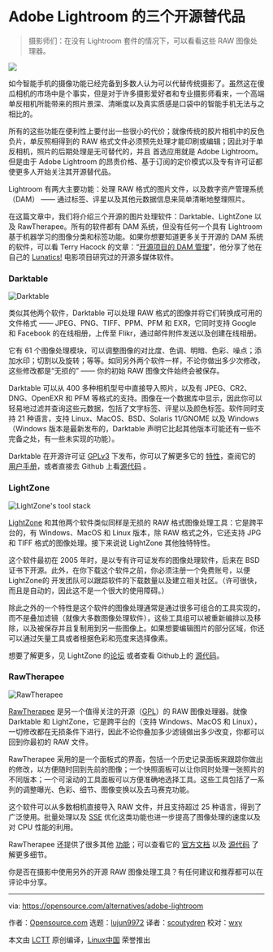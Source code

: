 Adobe Lightroom 的三个开源替代品
=======

> 摄影师们：在没有 Lightroom 套件的情况下，可以看看这些 RAW 图像处理器。

![](https://opensource.com/sites/default/files/styles/image-full-size/public/lead-images/camera-photography-film.jpg?itok=oe2ixyu6)

如今智能手机的摄像功能已经完备到多数人认为可以代替传统摄影了。虽然这在傻瓜相机的市场中是个事实，但是对于许多摄影爱好者和专业摄影师看来，一个高端单反相机所能带来的照片景深、清晰度以及真实质感是口袋中的智能手机无法与之相比的。

所有的这些功能在便利性上要付出一些很小的代价；就像传统的胶片相机中的反色负片，单反照相得到的 RAW 格式文件必须预先处理才能印刷或编辑；因此对于单反相机，照片的后期处理是无可替代的，并且 首选应用就是 Adobe Lightroom。但是由于 Adobe Lightroom 的昂贵价格、基于订阅的定价模式以及专有许可证都使更多人开始关注其开源替代品。

Lightroom 有两大主要功能：处理 RAW 格式的图片文件，以及数字资产管理系统（DAM） —— 通过标签、评星以及其他元数据信息来简单清晰地整理照片。

在这篇文章中，我们将介绍三个开源的图片处理软件：Darktable、LightZone 以及 RawTherapee。所有的软件都有 DAM 系统，但没有任何一个具有 Lightroom 基于机器学习的图像分类和标签功能。如果你想要知道更多关于开源的 DAM 系统的软件，可以看 Terry Hacock 的文章：“[开源项目的 DAM 管理][2]”，他分享了他在自己的 [Lunatics!][3] 电影项目研究过的开源多媒体软件。

### Darktable

![Darktable][4]

类似其他两个软件，Darktable 可以处理 RAW 格式的图像并将它们转换成可用的文件格式 —— JPEG、PNG、TIFF、PPM、PFM 和 EXR，它同时支持 Google 和 Facebook 的在线相册，上传至 Flikr，通过邮件附件发送以及创建在线相册。

它有 61 个图像处理模块，可以调整图像的对比度、色调、明暗、色彩、噪点；添加水印；切割以及旋转；等等。如同另外两个软件一样，不论你做出多少次修改，这些修改都是“无损的” —— 你的初始 RAW 图像文件始终会被保存。

Darktable 可以从 400 多种相机型号中直接导入照片，以及有 JPEG、CR2、DNG、OpenEXR 和 PFM 等格式的支持。图像在一个数据库中显示，因此你可以轻易地过滤并查询这些元数据，包括了文字标签、评星以及颜色标签。软件同时支持 21 种语言，支持 Linux、MacOS、BSD、Solaris 11/GNOME 以及 Windows（Windows 版本是最新发布的，Darktable 声明它比起其他版本可能还有一些不完备之处，有一些未实现的功能）。

Darktable 在开源许可证 [GPLv3][7] 下发布，你可以了解更多它的 [特性][8]，查阅它的 [用户手册][9]，或者直接去 Github 上看[源代码][10] 。

### LightZone

![LightZone's tool stack][11]

[LightZone][12] 和其他两个软件类似同样是无损的 RAW 格式图像处理工具：它是跨平台的，有 Windows、MacOS 和 Linux 版本，除 RAW 格式之外，它还支持 JPG 和 TIFF 格式的图像处理。接下来说说 LightZone 其他独特特性。

这个软件最初在 2005 年时，是以专有许可证发布的图像处理软件，后来在 BSD 证书下开源。此外，在你下载这个软件之前，你必须注册一个免费账号，以便 LightZone的 开发团队可以跟踪软件的下载数量以及建立相关社区。（许可很快，而且是自动的，因此这不是一个很大的使用障碍。）

除此之外的一个特性是这个软件的图像处理通常是通过很多可组合的工具实现的，而不是叠加滤镜（就像大多数图像处理软件），这些工具组可以被重新编排以及移除，以及被保存并且复制用到另一些图像上。如果想要编辑图片的部分区域，你还可以通过矢量工具或者根据色彩和亮度来选择像素。

想要了解更多，见 LightZone 的[论坛][13] 或者查看 Github上的 [源代码][14]。

### RawTherapee

![RawTherapee][15]

[RawTherapee][16] 是另一个值得关注的开源（[GPL][17]）的 RAW 图像处理器。就像 Darktable 和 LightZone，它是跨平台的（支持 Windows、MacOS 和 Linux），一切修改都在无损条件下进行，因此不论你叠加多少滤镜做出多少改变，你都可以回到你最初的 RAW 文件。

RawTherapee 采用的是一个面板式的界面，包括一个历史记录面板来跟踪你做出的修改，以方便随时回到先前的图像；一个快照面板可以让你同时处理一张照片的不同版本；一个可滚动的工具面板可以方便准确地选择工具。这些工具包括了一系列的调整曝光、色彩、细节、图像变换以及去马赛克功能。

这个软件可以从多数相机直接导入 RAW 文件，并且支持超过 25 种语言，得到了广泛使用。批量处理以及 [SSE][18] 优化这类功能也进一步提高了图像处理的速度以及对 CPU 性能的利用。

RawTherapee 还提供了很多其他 [功能][19]；可以查看它的 [官方文档][20] 以及 [源代码][21] 了解更多细节。

你是否在摄影中使用另外的开源 RAW 图像处理工具？有任何建议和推荐都可以在评论中分享。

------

via: https://opensource.com/alternatives/adobe-lightroom

作者：[Opensource.com][a]
选题：[lujun9972](https://github.com/lujun9972)
译者：[scoutydren](https://github.com/scoutydren)
校对：[wxy](https://github.com/wxy)

本文由 [LCTT](https://github.com/LCTT/TranslateProject) 原创编译，[Linux中国](https://linux.cn/) 荣誉推出

[a]: https://opensource.com
[1]: https://en.wikipedia.org/wiki/Raw_image_format
[2]: https://opensource.com/article/18/3/movie-open-source-software
[3]: http://lunatics.tv/
[4]: https://opensource.com/sites/default/files/styles/panopoly_image_original/public/uploads/raw-image-processors_darkroom1.jpg?itok=0fjk37tC	"Darktable"
[5]: http://www.darktable.org/
[6]: https://www.darktable.org/about/faq/#faq-windows
[7]: https://github.com/darktable-org/darktable/blob/master/LICENSE
[8]: https://www.darktable.org/about/features/
[9]: https://www.darktable.org/resources/
[10]: https://github.com/darktable-org/darktable
[11]: https://opensource.com/sites/default/files/styles/panopoly_image_original/public/uploads/raw-image-processors_lightzone1tookstack.jpg?itok=1e3s85CZ
[12]: http://www.lightzoneproject.org/
[13]: http://www.lightzoneproject.org/Forum
[14]: https://github.com/ktgw0316/LightZone
[15]: https://opensource.com/sites/default/files/styles/panopoly_image_original/public/uploads/raw-image-processors_rawtherapee.jpg?itok=meiuLxPw	"RawTherapee"
[16]: http://rawtherapee.com/
[17]: https://github.com/Beep6581/RawTherapee/blob/dev/LICENSE.txt
[18]: https://en.wikipedia.org/wiki/Streaming_SIMD_Extensions
[19]: http://rawpedia.rawtherapee.com/Features
[20]: http://rawpedia.rawtherapee.com/Main_Page
[21]: https://github.com/Beep6581/RawTherapee

